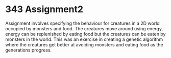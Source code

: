 # 343 Assignment2

Assignment involves specifying the behaviour for creatures in a 2D world occupied by monsters and food.
The creatures move around using energy, energy can be replenished by eating food but the creatures can 
be eaten by monsters in the world.
This was an exercise in creating a genetic algorithm where the creatures get better at avoiding monsters and eating food as the generations progress.
